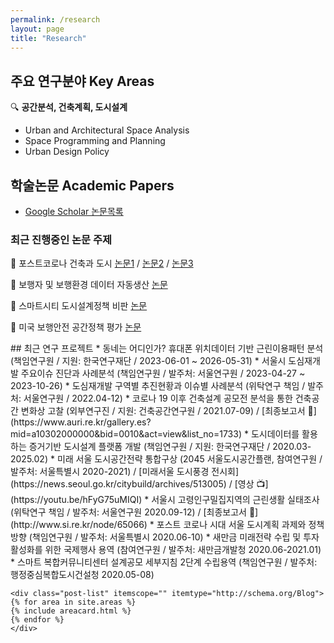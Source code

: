 ```yaml
---
permalink: /research
layout: page
title: "Research"
---
```


## 주요 연구분야 Key Areas

🔍 **공간분석, 건축계획, 도시설계**

* Urban and Architectural Space Analysis
* Space Programming and Planning
* Urban Design Policy

## 학술논문 Academic Papers

* [Google Scholar 논문목록](https://scholar.google.com/citations?hl=en&user=OgXBE_4AAAAJ&view_op=list_works&sortby=pubdate)

### 최근 진행중인 논문 주제
🔎 포스트코로나 건축과 도시 [논문1](https://www.mdpi.com/1660-4601/18/21/11207) / [논문2](https://www.dbpia.co.kr/journal/articleDetail?nodeId=NODE10512448&language=ko_KR) / [논문3](https://www.kci.go.kr/kciportal/ci/sereArticleSearch/ciSereArtiView.kci?sereArticleSearchBean.artiId=ART002787101)

🧱 보행자 및 보행환경 데이터 자동생산 [논문](https://www.mdpi.com/1424-8220/21/9/3300)

🏦 스마트시티 도시설계정책 비판 [논문](https://doi.org/10.1016/j.scs.2021.103148)

🚦 미국 보행안전 공간정책 평가 [논문](http://www.dbpia.co.kr/journal/articleDetail?nodeId=NODE09309749)

<div class="container" id="researcharea">
    ## 최근 연구 프로젝트
    * 동네는 어디인가? 휴대폰 위치데이터 기반 근린이용패턴 분석 (책임연구원 / 지원: 한국연구재단 / 2023-06-01 ~ 2026-05-31)
    * 서울시 도심재개발 주요이슈 진단과 사례분석 (책임연구원 / 발주처: 서울연구원 / 2023-04-27 ~ 2023-10-26)
    * 도심재개발 구역별 추진현황과 이슈별 사례분석 (위탁연구 책임 / 발주처: 서울연구원 / 2022.04-12)
    * 코로나 19 이후 건축설계 공모전 분석을 통한 건축공간 변화상 고찰 (외부연구진 / 지원: 건축공간연구원 / 2021.07-09) / [최종보고서 📕](https://www.auri.re.kr/gallery.es?mid=a10302000000&bid=0010&act=view&list_no=1733)
    * 도시데이터를 활용하는 증거기반 도시설계 플랫폼 개발 (책임연구원 / 지원: 한국연구재단 / 2020.03-2025.02)
    * 미래 서울 도시공간전략 통합구상 (2045 서울도시공간플랜, 참여연구원 / 발주처: 서울특별시 2020-2021) / [미래서울 도시풍경 전시회](https://news.seoul.go.kr/citybuild/archives/513005) / [영상 📺](https://youtu.be/hFyG75uMIQI)
    * 서울시 고령인구밀집지역의 근린생활 실태조사 (위탁연구 책임 / 발주처: 서울연구원 2020.09-12) / [최종보고서 📕](http://www.si.re.kr/node/65066)
    * 포스트 코로나 시대 서울 도시계획 과제와 정책방향 (책임연구원 / 발주처: 서울특별시 2020.06-10)
    * 새만금 미래전략 수립 및 투자활성화를 위한 국제행사 용역 (참여연구원 / 발주처: 새만금개발청 2020.06-2021.01)
    * 스마트 복합커뮤니티센터 설계공모 세부지침 2단계 수립용역 (책임연구원 / 발주처: 행정중심복합도시건설청 2020.05-08)

    <div class="post-list" itemscope="" itemtype="http://schema.org/Blog">
    {% for area in site.areas %}
    {% include areacard.html %}
    {% endfor %}
    </div>
</div>

